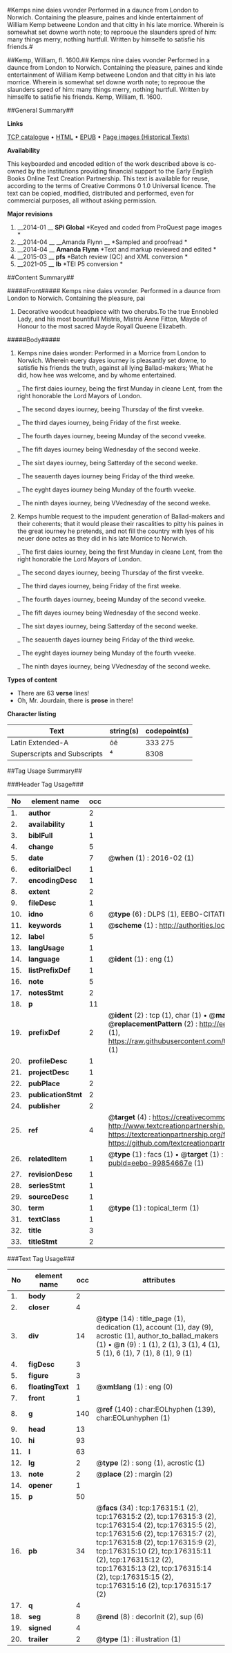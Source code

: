 #Kemps nine daies vvonder Performed in a daunce from London to Norwich. Containing the pleasure, paines and kinde entertainment of William Kemp betweene London and that citty in his late morrice. Wherein is somewhat set downe worth note; to reprooue the slaunders spred of him: many things merry, nothing hurtfull. Written by himselfe to satisfie his friends.#

##Kemp, William, fl. 1600.##
Kemps nine daies vvonder Performed in a daunce from London to Norwich. Containing the pleasure, paines and kinde entertainment of William Kemp betweene London and that citty in his late morrice. Wherein is somewhat set downe worth note; to reprooue the slaunders spred of him: many things merry, nothing hurtfull. Written by himselfe to satisfie his friends.
Kemp, William, fl. 1600.

##General Summary##

**Links**

[TCP catalogue](http://www.ota.ox.ac.uk/tcp/)  • 
[HTML](http://tei.it.ox.ac.uk/tcp/Texts-HTML/free/B14/B14326.html)  • 
[EPUB](http://tei.it.ox.ac.uk/tcp/Texts-EPUB/free/B14/B14326.epub) • 
[Page images (Historical Texts)](https://historicaltexts.jisc.ac.uk/eebo-99854667e)

**Availability**

This keyboarded and encoded edition of the work described above is co-owned by the
    institutions providing financial support to the Early English Books Online Text Creation
    Partnership. This text is available for reuse, according to the terms of  Creative Commons 0 1.0 Universal
    licence. The text can be copied, modified, distributed and performed, even for commercial
    purposes, all without asking permission.

**Major revisions**

1. __2014-01 __ __SPi Global__ *Keyed and coded from ProQuest page images *
1. __2014-04 __ __Amanda Flynn __ *Sampled and proofread *
1. __2014-04 __ __Amanda Flynn__ *Text and markup reviewed and edited *
1. __2015-03 __ __pfs__ *Batch review (QC) and XML conversion *
1. __2021-05 __ __lb__ *TEI P5 conversion *

##Content Summary##

#####Front#####
Kemps nine daies vvonder. Performed in a daunce from London to Norwich. Containing the pleasure, pai
1. Decorative woodcut headpiece with two cherubs.To the true Ennobled Lady, and his most bountifull Mistris, Mistris Anne Fitton, Mayde of Honour to the most sacred Mayde Royall Queene Elizabeth.

#####Body#####

1. Kemps nine daies wonder: Performed in a Morrice from London to Norwich. Wherein euery dayes iourney is pleasantly set downe, to satisfie his friends the truth, against all lying Ballad-makers; What he did, how hee was welcome, and by whome entertained.

    _ The first daies iourney, being the first Munday in cleane Lent, from the right honorable the Lord Mayors of London.

    _ The second dayes iourney, beeing Thursday of the first vveeke.

    _ The third dayes iourney, being Friday of the first weeke.

    _ The fourth dayes iourney, beeing Munday of the second vveeke.

    _ The fift dayes iourney being Wednesday of the second weeke.

    _ The sixt dayes iourney, being Satterday of the second weeke.

    _ The seauenth dayes iourney being Friday of the third weeke.

    _ The eyght dayes iourney being Munday of the fourth vveeke.

    _ The ninth dayes iourney, being VVednesday of the second weeke.

1. Kemps humble request to the impudent generation of Ballad-makers and their coherents; that it would please their rascalities to pitty his paines in the great iourney he pretends, and not fill the country with lyes of his neuer done actes as they did in his late Morrice to Norwich.

    _ The first daies iourney, being the first Munday in cleane Lent, from the right honorable the Lord Mayors of London.

    _ The second dayes iourney, beeing Thursday of the first vveeke.

    _ The third dayes iourney, being Friday of the first weeke.

    _ The fourth dayes iourney, beeing Munday of the second vveeke.

    _ The fift dayes iourney being Wednesday of the second weeke.

    _ The sixt dayes iourney, being Satterday of the second weeke.

    _ The seauenth dayes iourney being Friday of the third weeke.

    _ The eyght dayes iourney being Munday of the fourth vveeke.

    _ The ninth dayes iourney, being VVednesday of the second weeke.

**Types of content**

  * There are 63 **verse** lines!
  * Oh, Mr. Jourdain, there is **prose** in there!

**Character listing**


|Text|string(s)|codepoint(s)|
|---|---|---|
|Latin Extended-A|ōē|333 275|
|Superscripts             and Subscripts|⁴|8308|

##Tag Usage Summary##

###Header Tag Usage###

|No|element name|occ|attributes|
|---|---|---|---|
|1.|__author__|2||
|2.|__availability__|1||
|3.|__biblFull__|1||
|4.|__change__|5||
|5.|__date__|7| @__when__ (1) : 2016-02 (1)|
|6.|__editorialDecl__|1||
|7.|__encodingDesc__|1||
|8.|__extent__|2||
|9.|__fileDesc__|1||
|10.|__idno__|6| @__type__ (6) : DLPS (1), EEBO-CITATION (1), VID (1), EEBO-PROQUEST (1), STC (2)|
|11.|__keywords__|1| @__scheme__ (1) : http://authorities.loc.gov/ (1)|
|12.|__label__|5||
|13.|__langUsage__|1||
|14.|__language__|1| @__ident__ (1) : eng (1)|
|15.|__listPrefixDef__|1||
|16.|__note__|5||
|17.|__notesStmt__|2||
|18.|__p__|11||
|19.|__prefixDef__|2| @__ident__ (2) : tcp (1), char (1)  •  @__matchPattern__ (2) : ([0-9\-]+):([0-9IVX]+) (1), (.+) (1)  •  @__replacementPattern__ (2) : http://eebo.chadwyck.com/downloadtiff?vid=$1&page=$2 (1), https://raw.githubusercontent.com/textcreationpartnership/Texts/master/tcpchars.xml#$1 (1)|
|20.|__profileDesc__|1||
|21.|__projectDesc__|1||
|22.|__pubPlace__|2||
|23.|__publicationStmt__|2||
|24.|__publisher__|2||
|25.|__ref__|4| @__target__ (4) : https://creativecommons.org/publicdomain/zero/1.0/ (1), http://www.textcreationpartnership.org/docs/. (1), https://textcreationpartnership.org/faq/#faq05 (1), https://github.com/textcreationpartnership (1)|
|26.|__relatedItem__|1| @__type__ (1) : facs (1)  •  @__target__ (1) : https://data.historicaltexts.jisc.ac.uk/view?pubId=eebo-99854667e (1)|
|27.|__revisionDesc__|1||
|28.|__seriesStmt__|1||
|29.|__sourceDesc__|1||
|30.|__term__|1| @__type__ (1) : topical_term (1)|
|31.|__textClass__|1||
|32.|__title__|3||
|33.|__titleStmt__|2||


###Text Tag Usage###

|No|element name|occ|attributes|
|---|---|---|---|
|1.|__body__|2||
|2.|__closer__|4||
|3.|__div__|14| @__type__ (14) : title_page (1), dedication (1), account (1), day (9), acrostic (1), author_to_ballad_makers (1)  •  @__n__ (9) : 1 (1), 2 (1), 3 (1), 4 (1), 5 (1), 6 (1), 7 (1), 8 (1), 9 (1)|
|4.|__figDesc__|3||
|5.|__figure__|3||
|6.|__floatingText__|1| @__xml:lang__ (1) : eng (0)|
|7.|__front__|1||
|8.|__g__|140| @__ref__ (140) : char:EOLhyphen (139), char:EOLunhyphen (1)|
|9.|__head__|13||
|10.|__hi__|93||
|11.|__l__|63||
|12.|__lg__|2| @__type__ (2) : song (1), acrostic (1)|
|13.|__note__|2| @__place__ (2) : margin (2)|
|14.|__opener__|1||
|15.|__p__|50||
|16.|__pb__|34| @__facs__ (34) : tcp:176315:1 (2), tcp:176315:2 (2), tcp:176315:3 (2), tcp:176315:4 (2), tcp:176315:5 (2), tcp:176315:6 (2), tcp:176315:7 (2), tcp:176315:8 (2), tcp:176315:9 (2), tcp:176315:10 (2), tcp:176315:11 (2), tcp:176315:12 (2), tcp:176315:13 (2), tcp:176315:14 (2), tcp:176315:15 (2), tcp:176315:16 (2), tcp:176315:17 (2)|
|17.|__q__|4||
|18.|__seg__|8| @__rend__ (8) : decorInit (2), sup (6)|
|19.|__signed__|4||
|20.|__trailer__|2| @__type__ (1) : illustration (1)|
